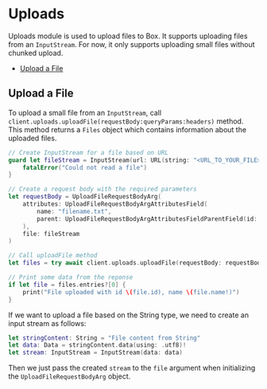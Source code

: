 # Uploads

Uploads module is used to upload files to Box.
It supports uploading files from an `InputStream`.
For now, it only supports uploading small files without chunked upload.

<!-- START doctoc generated TOC please keep comment here to allow auto update -->
<!-- DON'T EDIT THIS SECTION, INSTEAD RE-RUN doctoc TO UPDATE -->

- [Upload a File](#upload-a-file)

<!-- END doctoc generated TOC please keep comment here to allow auto update -->

## Upload a File

To upload a small file from an `InputStream`, call `client.uploads.uploadFile(requestBody:queryParams:headers)` method.
This method returns a `Files` object which contains information about the uploaded files.

<!-- sample post_files_content -->

```swift
// Create InputStream for a file based on URL
guard let fileStream = InputStream(url: URL(string: "<URL_TO_YOUR_FILE>")!) else {
    fatalError("Could not read a file")
}

// Create a request body with the required parameters
let requestBody = UploadFileRequestBodyArg(
    attributes: UploadFileRequestBodyArgAttributesField(
        name: "filename.txt",
        parent: UploadFileRequestBodyArgAttributesFieldParentField(id: "0")
    ),
    file: fileStream
)

// Call uploadFile method
let files = try await client.uploads.uploadFile(requestBody: requestBody)

// Print some data from the reponse
if let file = files.entries?[0] {
    print("File uploaded with id \(file.id), name \(file.name!)")
}
```

If we want to upload a file based on the String type, we need to create an input stream as follows:

```swift
let stringContent: String = "File content from String"
let data: Data = stringContent.data(using: .utf8)!
let stream: InputStream = InputStream(data: data)
```

Then we just pass the created `stream` to the `file` argument when initializing the `UploadFileRequestBodyArg` object.
